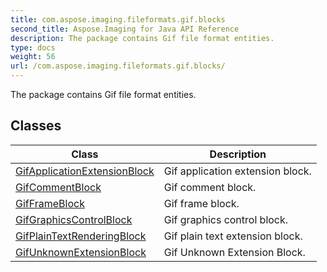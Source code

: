 ```yaml
---
title: com.aspose.imaging.fileformats.gif.blocks
second_title: Aspose.Imaging for Java API Reference
description: The package contains Gif file format entities.
type: docs
weight: 56
url: /com.aspose.imaging.fileformats.gif.blocks/
---
```


The package contains Gif file format entities.


## Classes

| Class | Description |
| --- | --- |
| [GifApplicationExtensionBlock](../com.aspose.imaging.fileformats.gif.blocks/gifapplicationextensionblock) | Gif application extension block. |
| [GifCommentBlock](../com.aspose.imaging.fileformats.gif.blocks/gifcommentblock) | Gif comment block. |
| [GifFrameBlock](../com.aspose.imaging.fileformats.gif.blocks/gifframeblock) | Gif frame block. |
| [GifGraphicsControlBlock](../com.aspose.imaging.fileformats.gif.blocks/gifgraphicscontrolblock) | Gif graphics control block. |
| [GifPlainTextRenderingBlock](../com.aspose.imaging.fileformats.gif.blocks/gifplaintextrenderingblock) | Gif plain text extension block. |
| [GifUnknownExtensionBlock](../com.aspose.imaging.fileformats.gif.blocks/gifunknownextensionblock) | Gif Unknown Extension Block. |

